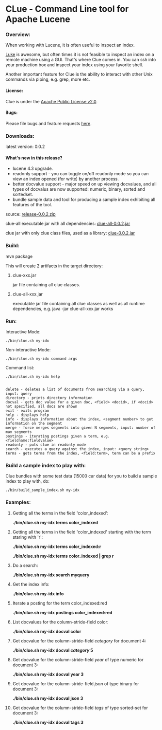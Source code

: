 CLue - Command Line tool for Apache Lucene
==========================================

### Overview:

When working with Lucene, it is often useful to inspect an index.

[Luke](http://www.getopt.org/luke/) is awesome, but often times it is not feasible to inspect an index on a remote machine using a GUI. That's where Clue comes in.
You can ssh into your production box and inspect your index using your favorite shell.

Another important feature for Clue is the ability to interact with other Unix commands via piping, e.g. grep, more etc.

#### License:

Clue is under the [Apache Public License v2.0](http://www.apache.org/licenses/LICENSE-2.0.html).

#### Bugs:

Please file bugs and feature requests [here](https://github.com/javasoze/clue/issues).

### Downloads:

latest version: 0.0.2

#### What's new in this release?

* lucene 4.3 upgrade.
* readonly support - you can toggle on/off readonly mode so you can view an index opened (for write) by another process.
* better docvalue support - major speed on up viewing docvalues, and all types of docvalus are now supported: numeric, binary, sorted and sortedset.
* bundle sample data and tool for producing a sample index exhibiting all features of the tool.

source: [release-0.0.2.zip](https://github.com/javasoze/clue/archive/release-0.0.2.zip)

clue-all executable jar with all dependencies:
     [clue-all-0.0.2.jar](https://dl.dropboxusercontent.com/u/6490038/sensei-downloads/clue-all-0.0.2.jar)

clue jar with only clue class files, used as a library:
     [clue-0.0.2.jar](https://dl.dropboxusercontent.com/u/6490038/sensei-downloads/clue-0.0.2.jar)

### Build:

mvn package

This will create 2 artifacts in the target directory:

1. clue-xxx.jar

   jar file containing all clue classes.

2. clue-all-xxx.jar

   executable jar file containing all clue classes as well as all runtime dependencies, e.g. java -jar clue-all-xxx.jar works

### Run:

Interactive Mode:

    ./bin/clue.sh my-idx

Non-interactive Mode:

    ./bin/clue.sh my-idx command args

Command list:

    ./bin/clue.sh my-idx help


    delete - deletes a list of documents from searching via a query, input: query
	directory - prints directory information
	docval - gets doc value for a given doc, <field> <docid>, if <docid> not specified, all docs are shown
	exit - exits program
	help - displays help
	info - displays information about the index, <segment number> to get information on the segment
	merge - force merges segments into given N segments, input: number of max segments
	postings - iterating postings given a term, e.g. <fieldname:fieldvalue>
	readonly - puts clue in readonly mode
	search - executes a query against the index, input: <query string>
	terms - gets terms from the index, <field:term>, term can be a prefix
	
### Build a sample index to play with:

Clue bundles with some test data (15000 car data) for you to build a sample index to play with, do:

    ./bin/build_sample_index.sh my-idx
	

### Examples:

1. Getting all the terms in the field 'color_indexed':

    **./bin/clue.sh my-idx terms color_indexed**

2. Getting all the terms in the field 'color_indexed' starting with the term staring with 'r':

    **./bin/clue.sh my-idx terms color_indexed:r**

    **./bin/clue.sh my-idx terms color_indexed | grep r**

3. Do a search:

    **./bin/clue.sh my-idx search myquery**

4. Get the index info:

    **./bin/clue.sh my-idx info**

5. Iterate a posting for the term color_indexed:red

    **./bin/clue.sh my-idx postings color_indexed:red**

6. List docvalues for the column-stride-field color:

    **./bin/clue.sh my-idx docval color**

7. Get docvalue for the column-stride-field *category* for document 4:

    **./bin/clue.sh my-idx docval *category* 5**

8. Get docvalue for the column-stride-field *year* of type numeric for document 3:

	**./bin/clue.sh my-idx docval year 3**
	
9. Get docvalue for the column-stride-field *json* of type binary for document 3:

	**./bin/clue.sh my-idx docval json 3**
	
9. Get docvalue for the column-stride-field *tags* of type sorted-set for document 3:

	**./bin/clue.sh my-idx docval tags 3**
